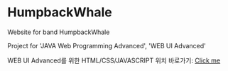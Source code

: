 HumpbackWhale
=============

Website for band HumpbackWhale

Project for 'JAVA Web Programming Advanced', 'WEB UI Advanced'

WEB UI Advanced를 위한 HTML/CSS/JAVASCRIPT 위치 바로가기: <a href="https://github.com/Woonohyo/HumpbackWhale/tree/master/HumpbackWhale/webapp/WEB-INF/jsp"> Click me </a>
